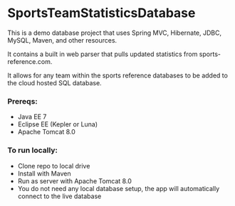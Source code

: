 # SportsTeamStatisticsDatabase

This is a demo database project that uses Spring MVC, Hibernate, JDBC, MySQL, Maven, and other resources.

It contains a built in web parser that pulls updated statistics from sports-reference.com.

It allows for any team within the sports reference databases to be added to the cloud hosted SQL database.

<h3>Prereqs:</h3>
<ul>
<li>Java EE 7</li>
<li>Eclipse EE (Kepler or Luna)</li>
<li>Apache Tomcat 8.0</li>
</ul>

<h3>To run locally:</h3>
<ul>
<li>Clone repo to local drive</li>
<li>Install with Maven</li>
<li>Run as server with Apache Tomcat 8.0</li>
<li>You do not need any local database setup, the app will automatically connect to the live database</li>
</ul>
